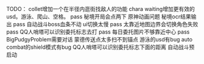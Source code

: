 TODO：
collet增加一个在半径内逛街找敌人的功能
chara waiting增加更有效的usd。游泳、爬山、空格。 pass
秘境开局会点两下 原神动画问题
秘境ocr结果输出 pass
自动战斗boss血条不动
ui切换太慢 pass
太靠近地图边界会切换角色失败 pass
QQ人哨塔可以识别委托标志去打 pass
每日委托图片不够靠近中心 pass
BigPudgyProblem需要对话
蒙德传送点太多扫不到锚点
游泳的usd有bug
auto combat的shield模式有bug
QQ人哨塔可以识别委托标志下面的距离
自动战斗预启动